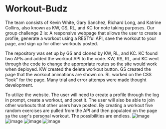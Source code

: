 # Workout-Budz
The team consists of Kevin White, Gary Sanchez, Richard Long, and Katrine Collins, also known as KW, GS, RL, and KC for note taking purposes. Our group challenge 2 is: A responsive webpage that allows the user to create a profile, generate a workout using a RESTful API, save the workout to your page, and sign up for other workouts posted.

The repository was set up by GS and cloned by KW, RL, and KC. KC found two APIs and added the workout API to the code. KW, RS, RL, and KC went through the code to change the appropriate routes so the site would work when deployed. KW created the delete workout button. GS created the page that the workout animations are shown on. RL worked on the CSS "look" for the page. Many trial and error attemps were made thought development. 

To utilize the website. The user will need to create a profile through the log in prompt, create a workout, and post it.  The user will also be able to join other workouts that other users have posted. By creating a workout five random exercises are pulled from the API and then populated on the page sa the user's personal workout. The possibilities are endless. 
![image](https://user-images.githubusercontent.com/84186127/133008149-0278aa47-75aa-4566-ba62-05050e38f2e9.png)
![image](https://user-images.githubusercontent.com/84186127/133008356-e4420529-dcce-4a99-9a59-87129f19bffa.png)
![image](https://user-images.githubusercontent.com/84186127/133008381-b75d495e-30fd-47b2-9a79-b62946fc8ce5.png)
![image](https://user-images.githubusercontent.com/84186127/133008408-76edb2c2-f598-4bf8-aff6-405aa2bcc2d6.png)



